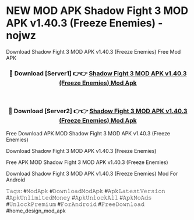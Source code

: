 # NEW MOD APK Shadow Fight 3 MOD APK v1.40.3 (Freeze Enemies) - nojwz
Download Shadow Fight 3 MOD APK v1.40.3 (Freeze Enemies) Free Mod APK

<div align="center">
<h3>🔴 Download [Server1] 👉👉 <a href="https://apk-comot.site?title=Shadow_Fight_3_MOD_APK_v1.40.3_(Freeze_Enemies)">Shadow Fight 3 MOD APK v1.40.3 (Freeze Enemies) Mod Apk</a></h3><br>

<h3>🔴 Download [Server2] 👉👉 <a href="https://apk-comot.site?title=Shadow_Fight_3_MOD_APK_v1.40.3_(Freeze_Enemies)">Shadow Fight 3 MOD APK v1.40.3 (Freeze Enemies) Mod Apk</a></h3>
</div>


Free Download APK MOD Shadow Fight 3 MOD APK v1.40.3 (Freeze Enemies)

Download Shadow Fight 3 MOD APK v1.40.3 (Freeze Enemies) 

Free APK MOD Shadow Fight 3 MOD APK v1.40.3 (Freeze Enemies) 

Download Shadow Fight 3 MOD APK v1.40.3 (Freeze Enemies) Mod For Android

𝚃𝚊𝚐𝚜: #𝙼𝚘𝚍𝙰𝚙𝚔 #𝙳𝚘𝚠𝚗𝚕𝚘𝚊𝚍𝙼𝚘𝚍𝙰𝚙𝚔 #𝙰𝚙𝚔𝙻𝚊𝚝𝚎𝚜𝚝𝚅𝚎𝚛𝚜𝚒𝚘𝚗 #𝙰𝚙𝚔𝚄𝚗𝚕𝚒𝚖𝚒𝚝𝚎𝚍𝙼𝚘𝚗𝚎𝚢 #𝙰𝚙𝚔𝚄𝚗𝚕𝚘𝚌𝚔𝙰𝚕𝚕 #𝙰𝚙𝚔𝙽𝚘𝙰𝚍𝚜 #𝚄𝚗𝚕𝚘𝚌𝚔𝙿𝚛𝚎𝚖𝚒𝚞𝚖 #𝙵𝚘𝚛𝙰𝚗𝚍𝚛𝚘𝚒𝚍 #𝙵𝚛𝚎𝚎𝙳𝚘𝚠𝚗𝚕𝚘𝚊𝚍 #home_design_mod_apk